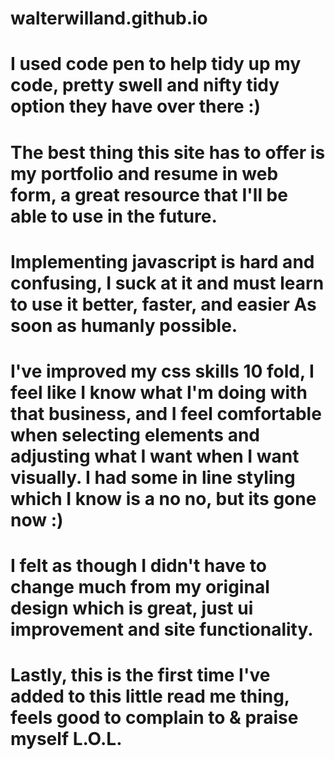 # walterwilland.github.io
#
# I used code pen to help tidy up my code, pretty swell and nifty tidy option they have over there :)
#
# The best thing this site has to offer is my portfolio and resume in web form, a great resource that I'll be able to use in the future.
#
# Implementing javascript is hard and confusing, I suck at it and must learn to use it better, faster, and easier As soon as humanly possible.
#
# I've improved my css skills 10 fold, I feel like I know what I'm doing with that business, and I feel comfortable when selecting elements and adjusting what I want when I want visually. I had some in line styling which I know is a no no, but its gone now :)
#
# I felt as though I didn't have to change much from my original design which is great, just ui improvement and site functionality.
#
# Lastly, this is the first time I've added to this little read me thing, feels good to complain to & praise myself L.O.L.  
